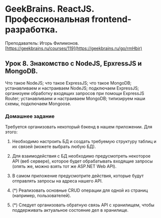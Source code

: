 # GeekBrains. ReactJS. Профессиональная frontend-разработка.
Преподаватель: Игорь Филимонов.
<br>[https://geekbrains.ru/courses/119](https://geekbrains.ru/go/rmHbir)

## Урок 8. Знакомство с NodeJS, EpxressJS и MongoDB.
Что такое NodeJS; что такое ExpressJS; что такое MongoDB; устанавливаем и настраиваем NodeJS; подключаем ExpressJS; организуем обработку входящих запросов при помощи ExpressJS Router; устанавливаем и настраиваем MongoDB; типизируем наши схемы, подключаем Mongoose.

### Домашнее задание

Требуется организовать некоторый бэкенд в нашем приложении. Для этого:

1. Необходимо настроить БД и создать требуемую структуру таблиц и их связей (можете выбрать любую БД).

2. Для взаимодействия с БД необходимо предусмотреть некоторое API (веб сервере), которое будет обрабатывать входящие запросы (опять же, можно взять тот же ASP.NET Web API).

3. В самом приложение предусмотрите действия, которые будут отправлять запросы на адреса нашего API.

4. (*) Реализовать основные CRUD операции для одной из страниц (например, пользователей).

5. (*) Следует организовать обратную связь API с хранилищем, чтобы поддерживать актуальное состояние дел в хранилище.